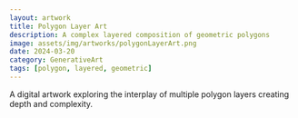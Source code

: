 ```yaml
---
layout: artwork
title: Polygon Layer Art
description: A complex layered composition of geometric polygons
image: assets/img/artworks/polygonLayerArt.png
date: 2024-03-20
category: GenerativeArt
tags: [polygon, layered, geometric]
---
```


A digital artwork exploring the interplay of multiple polygon layers creating depth and complexity. 